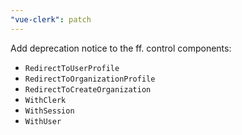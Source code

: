 ```yaml
---
"vue-clerk": patch
---
```


Add deprecation notice to the ff. control components:

- `RedirectToUserProfile`
- `RedirectToOrganizationProfile`
- `RedirectToCreateOrganization`
- `WithClerk`
- `WithSession`
- `WithUser`
